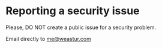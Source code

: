 # Reporting a security issue

Please, DO NOT create a public issue for a security problem.

Email directly to <me@weastur.com>
